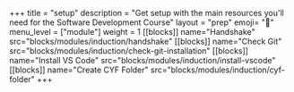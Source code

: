 +++
title = "setup"
description = "Get setup with the main resources you'll need for the Software Development Course"
layout = "prep"
emoji= "🧰"
menu_level = ["module"]
weight = 1
[[blocks]]
name="Handshake"
src="blocks/modules/induction/handshake"
[[blocks]]
name="Check Git"
src="blocks/modules/induction/check-git-installation"
[[blocks]]
name="Install VS Code"
src="blocks/modules/induction/install-vscode"
[[blocks]]
name="Create CYF Folder"
src="blocks/modules/induction/cyf-folder"
+++
